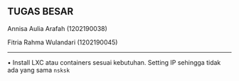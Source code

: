 TUGAS BESAR 
---
Annisa Aulia Arafah    (1202190038)

Fitria Rahma Wulandari (1202190045)

---

•	Install LXC atau containers sesuai kebutuhan. Setting IP sehingga tidak ada yang sama
``
nsksk
``

